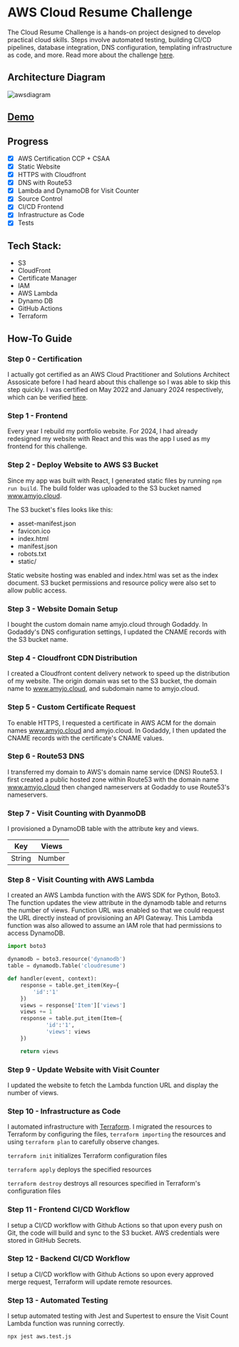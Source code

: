 # AWS Cloud Resume Challenge

The Cloud Resume Challenge is a hands-on project designed to develop practical cloud skills. Steps involve automated testing, building CI/CD pipelines, database integration, DNS configuration, templating infrastructure as code, and more.
Read more about the challenge [here](https://cloudresumechallenge.dev/docs/the-challenge/aws/).

## Architecture Diagram

![awsdiagram](https://github.com/user-attachments/assets/611db14b-5e75-4d32-968e-45d70f41f837)

## [Demo](https://amyjo.cloud/)

## Progress

- [x] AWS Certification CCP + CSAA
- [x] Static Website
- [x] HTTPS with Cloudfront
- [x] DNS with Route53
- [x] Lambda and DynamoDB for Visit Counter
- [x] Source Control
- [x] CI/CD Frontend
- [x] Infrastructure as Code
- [x] Tests

## Tech Stack:

- S3
- CloudFront
- Certificate Manager
- IAM
- AWS Lambda
- Dynamo DB
- GitHub Actions
- Terraform

## How-To Guide

### Step 0 - Certification

I actually got certified as an AWS Cloud Practitioner and Solutions Architect Assosicate before I had heard about this challenge so I was able to skip this step quickly.
I was certified on May 2022 and January 2024 respectively, which can be verified [here](https://www.credly.com/earner/earned/badge/0bb8639e-fa4c-4cc3-a843-eec3cbb9a748).

### Step 1 - Frontend

Every year I rebuild my portfolio website. For 2024, I had already redesigned my website with React and this was the app I used as my frontend for this challenge.

### Step 2 - Deploy Website to AWS S3 Bucket

Since my app was built with React, I generated static files by running `npm run build`. The build folder was uploaded to the S3 bucket named www.amyjo.cloud.

The S3 bucket's files looks like this:

- asset-manifest.json
- favicon.ico
- index.html
- manifest.json
- robots.txt
- static/

Static website hosting was enabled and index.html was set as the index document. S3 bucket permissions and resource policy were also set to allow public access.

### Step 3 - Website Domain Setup

I bought the custom domain name amyjo.cloud through Godaddy. In Godaddy's DNS configuration settings, I updated the CNAME records with the S3 bucket name.

### Step 4 - Cloudfront CDN Distribution

I created a Cloudfront content delivery network to speed up the distribution of my website. The origin domain was set to the S3 bucket, the domain name to www.amyjo.cloud, and subdomain name to amyjo.cloud.

### Step 5 - Custom Certificate Request

To enable HTTPS, I requested a certificate in AWS ACM for the domain names www.amyjo.cloud and amyjo.cloud. In Godaddy, I then updated the CNAME records with the certificate's CNAME values.

### Step 6 - Route53 DNS

I transferred my domain to AWS's domain name service (DNS) Route53. I first created a public hosted zone within Route53 with the domain name www.amyjo.cloud then changed nameservers at Godaddy to use Route53's nameservers.

### Step 7 - Visit Counting with DyanmoDB

I provisioned a DynamoDB table with the attribute key and views.

| Key        | Views           |
| ------------- |:-------------:|
| String      | Number |

### Step 8 - Visit Counting with AWS Lambda

I created an AWS Lambda function with the AWS SDK for Python, Boto3. The function updates the view attribute in the dynamodb table and returns the number of views. Function URL was enabled so that we could request the URL directly instead of provisioning an API Gateway. This Lambda function was also allowed to assume an IAM role that had permissions to access DynamoDB.

```python
import boto3

dynamodb = boto3.resource('dynamodb')
table = dynamodb.Table('cloudresume')

def handler(event, context):
    response = table.get_item(Key={
        'id':'1'
    })
    views = response['Item']['views']
    views += 1
    response = table.put_item(Item={
            'id':'1',
            'views': views
    })

    return views
```

### Step 9 - Update Website with Visit Counter

I updated the website to fetch the Lambda function URL and display the number of views.

### Step 10 - Infrastructure as Code

I automated infrastructure with [Terraform](https://www.terraform.io/).
I migrated the resources to Terraform by configuring the files, `terraform importing` the resources and using `terraform plan` to carefully observe changes.

`terraform init` initializes Terraform configuration files

`terraform apply` deploys the specified resources

`terraform destroy` destroys all resources specified in Terraform's configuration files

### Step 11 - Frontend CI/CD Workflow

I setup a CI/CD workflow with Github Actions so that upon every push on Git, the code will build and sync to the S3 bucket. AWS credentials were stored in GitHub Secrets.

### Step 12 - Backend CI/CD Workflow

I setup a CI/CD workflow with Github Actions so upon every approved merge request, Terraform will update remote resources.

### Step 13 - Automated Testing

I setup automated testing with Jest and Supertest to ensure the Visit Count Lambda function was running correctly.

`npx jest aws.test.js`
